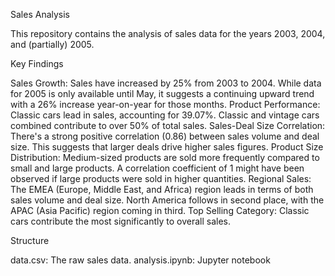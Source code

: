 Sales Analysis

This repository contains the analysis of sales data for the years 2003, 2004, and (partially) 2005.

Key Findings

Sales Growth: Sales have increased by 25% from 2003 to 2004. While data for 2005 is only available until May, it suggests a continuing upward trend with a 26% increase year-on-year for those months.
Product Performance: Classic cars lead in sales, accounting for 39.07%. Classic and vintage cars combined contribute to over 50% of total sales.
Sales-Deal Size Correlation: There's a strong positive correlation (0.86) between sales volume and deal size. This suggests that larger deals drive higher sales figures.
Product Size Distribution: Medium-sized products are sold more frequently compared to small and large products. A correlation coefficient of 1 might have been observed if large products were sold in higher quantities.
Regional Sales: The EMEA (Europe, Middle East, and Africa) region leads in terms of both sales volume and deal size. North America follows in second place, with the APAC (Asia Pacific) region coming in third.
Top Selling Category: Classic cars contribute the most significantly to overall sales.

Structure

data.csv: The raw sales data.
analysis.ipynb: Jupyter notebook
